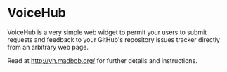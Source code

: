 # VoiceHub

VoiceHub is a very simple web widget to permit your users to submit requests and
feedback to your GitHub's repository issues tracker directly from an arbitrary
web page.

Read at http://vh.madbob.org/ for further details and instructions.
